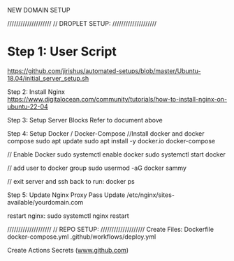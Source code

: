NEW DOMAIN SETUP

////////////////////
//  DROPLET SETUP:
////////////////////

# Step 1: User Script
  https://github.com/jirishus/automated-setups/blob/master/Ubuntu-18.04/initial_server_setup.sh

Step 2: Install Nginx
  https://www.digitalocean.com/community/tutorials/how-to-install-nginx-on-ubuntu-22-04

Step 3: Setup Server Blocks
  Refer to document above

Step 4: Setup Docker / Docker-Compose
  //Install docker and docker compose
  sudo apt update
  sudo apt install -y docker.io docker-compose

  // Enable Docker
  sudo systemctl enable docker
  sudo systemctl start docker

  // add user to docker group
  sudo usermod -aG docker sammy

  // exit server and ssh back to run:
  docker ps

Step 5: Update Nginx Proxy Pass
  Update /etc/nginx/sites-available/yourdomain.com

  restart nginx: sudo systemctl nginx restart


////////////////////
//  REPO SETUP:
////////////////////
  Create Files:
    Dockerfile
    docker-compose.yml
    .github/workflows/deploy.yml
  
  Create Actions Secrets (www.github.com)

